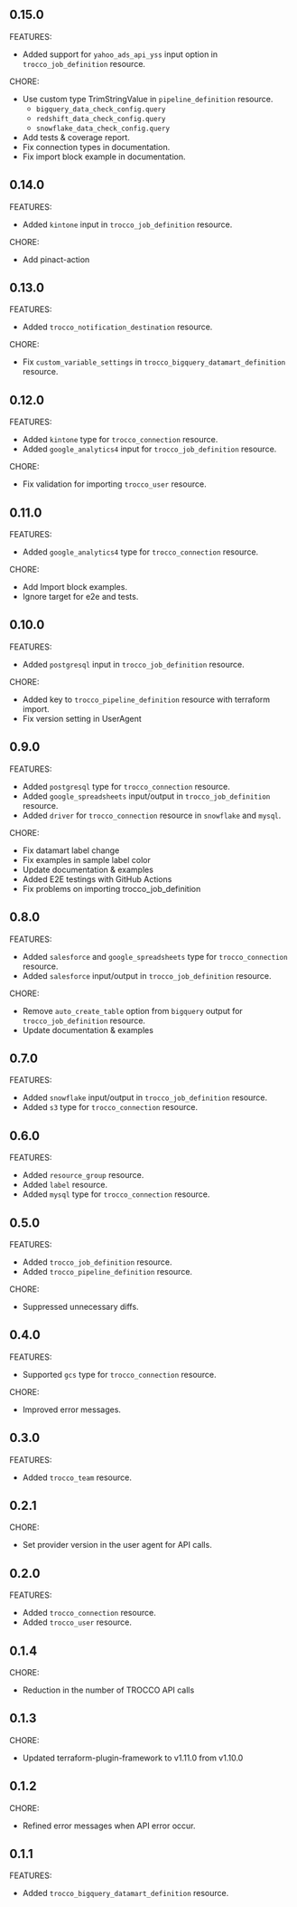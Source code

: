## 0.15.0
FEATURES:
- Added support for `yahoo_ads_api_yss` input option in `trocco_job_definition` resource.

CHORE:
- Use custom type TrimStringValue in `pipeline_definition` resource.
    - `bigquery_data_check_config.query`
    - `redshift_data_check_config.query`
    - `snowflake_data_check_config.query`
- Add tests & coverage report.
- Fix connection types in documentation.
- Fix import block example in documentation.

## 0.14.0
FEATURES:
- Added `kintone` input in `trocco_job_definition` resource.

CHORE:
- Add pinact-action

## 0.13.0
FEATURES:
- Added `trocco_notification_destination` resource.

CHORE:
- Fix `custom_variable_settings` in `trocco_bigquery_datamart_definition` resource.

## 0.12.0
FEATURES:
- Added `kintone` type for `trocco_connection` resource.
- Added `google_analytics4` input for `trocco_job_definition` resource.

CHORE:
- Fix validation for importing `trocco_user` resource.

## 0.11.0
FEATURES:
- Added `google_analytics4` type for `trocco_connection` resource.

CHORE:
- Add Import block examples.
- Ignore target for e2e and tests.

## 0.10.0
FEATURES:
- Added `postgresql` input in `trocco_job_definition` resource.

CHORE:
- Added key to `trocco_pipeline_definition` resource with terraform import.
- Fix version setting in UserAgent

## 0.9.0
FEATURES:
- Added `postgresql` type for `trocco_connection` resource.
- Added `google_spreadsheets` input/output in `trocco_job_definition` resource.
- Added `driver` for `trocco_connection` resource in `snowflake` and `mysql`.

CHORE:
- Fix datamart label change
- Fix examples in sample label color
- Update documentation & examples
- Added E2E testings with GitHub Actions
- Fix problems on importing trocco_job_definition

## 0.8.0
FEATURES:
- Added `salesforce` and `google_spreadsheets` type for `trocco_connection` resource.
- Added `salesforce` input/output in `trocco_job_definition` resource.

CHORE:
- Remove `auto_create_table` option from `bigquery` output for `trocco_job_definition` resource.
- Update documentation & examples

## 0.7.0
FEATURES:
- Added `snowflake` input/output in `trocco_job_definition` resource.
- Added `s3` type for `trocco_connection` resource.

## 0.6.0
FEATURES:
- Added `resource_group` resource.
- Added `label` resource.
- Added `mysql` type for `trocco_connection` resource.

## 0.5.0
FEATURES:
- Added `trocco_job_definition` resource.
- Added `trocco_pipeline_definition` resource.

CHORE:
- Suppressed unnecessary diffs.

## 0.4.0
FEATURES:
- Supported `gcs` type for `trocco_connection` resource.

CHORE:
- Improved error messages.

## 0.3.0
FEATURES:
- Added `trocco_team` resource.

## 0.2.1
CHORE:
- Set provider version in the user agent for API calls.

## 0.2.0
FEATURES:
- Added `trocco_connection` resource.
- Added `trocco_user` resource.

## 0.1.4
CHORE:
- Reduction in the number of TROCCO API calls

## 0.1.3
CHORE:
- Updated terraform-plugin-framework to v1.11.0 from v1.10.0

## 0.1.2
CHORE:
- Refined error messages when API error occur.

## 0.1.1
FEATURES:
- Added `trocco_bigquery_datamart_definition` resource.

